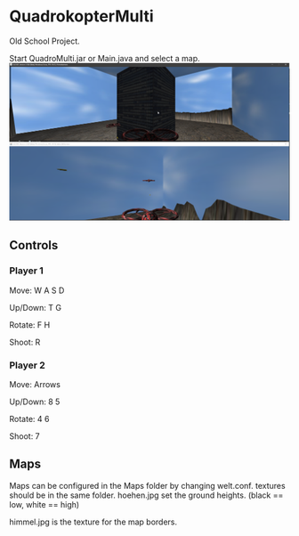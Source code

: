 # QuadrokopterMulti

Old School Project.

Start QuadroMulti.jar or Main.java and select a map.
![](https://raw.githubusercontent.com/APN-Pucky/QuadrokopterMulti/master/img/example.png)
## Controls

### Player 1

Move: W A S D

Up/Down: T G

Rotate: F H

Shoot: R

### Player 2

Move: Arrows

Up/Down: 8 5

Rotate: 4 6

Shoot: 7

## Maps

Maps can be configured in the Maps folder by changing welt.conf. textures should be in the same folder.
hoehen.jpg set the ground heights. (black == low, white == high)

himmel.jpg is the texture for the map borders.
